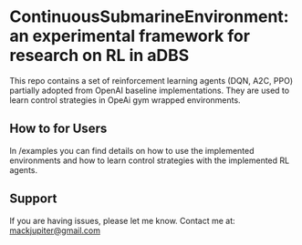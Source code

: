 ContinuousSubmarineEnvironment: an experimental framework for research on RL in aDBS
================

This repo contains a set of reinforcement learning agents (DQN, A2C, PPO) partially adopted from OpenAI baseline implementations. They are used to learn control strategies in OpeAi gym wrapped environments. 

How to for Users
----------------
In /examples you can find details on how to use the implemented environments and how to learn control strategies with the implemented RL agents.


Support
---------------
If you are having issues, please let me know.
Contact me at: mackjupiter@gmail.com
